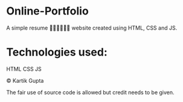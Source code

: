 # Online-Portfolio
A simple resume 👨‍🎓👨‍🎓👨‍🎓 website created using HTML, CSS and JS.

# Technologies used:
HTML
CSS
JS




© Kartik Gupta

The fair use of source code is allowed but credit needs to be given.
